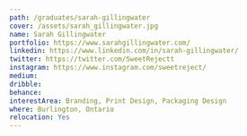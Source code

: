 ```yaml
---
path: /graduates/sarah-gillingwater
cover: /assets/sarah_gillingwater.jpg
name: Sarah Gillingwater
portfolio: https://www.sarahgillingwater.com/
linkedin: https://www.linkedin.com/in/sarah-gillingwater/
twitter: https://twitter.com/SweetRejectt
instagram: https://www.instagram.com/sweetreject/
medium:
dribble:
behance:
interestArea: Branding, Print Design, Packaging Design
where: Burlington, Ontario
relocation: Yes
---
```

